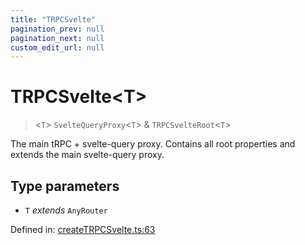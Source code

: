 ```yaml
---
title: "TRPCSvelte"
pagination_prev: null
pagination_next: null
custom_edit_url: null
---
```


# TRPCSvelte<T\>

> <`T`\> `SvelteQueryProxy`<`T`\> & `TRPCSvelteRoot`<`T`\>

The main tRPC + svelte-query proxy.
Contains all root properties and extends the main svelte-query proxy.

## Type parameters

- `T` *extends* `AnyRouter`

Defined in:  [createTRPCSvelte.ts:63](https://github.com/bevm0/trpc-svelte-toolbox/blob/e1a0b3a/packages/trpc-svelte-query/src/createTRPCSvelte.ts#L63)
